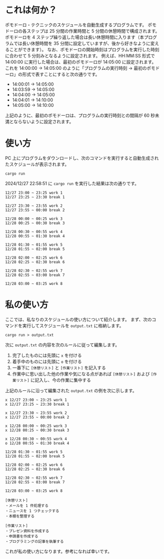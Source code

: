 # これは何か？
ポモドーロ・テクニックのスケジュールを自動生成するプログラムです。
ポモドーロの各ステップは 25 分間の作業時間と 5 分間の休憩時間で構成されます。
ポモドーロを 4 ステップ繰り返した場合は長い休憩時間に入ります（本プログラムでは長い休憩時間を 35 分間に設定していますが、後から好きなように変えることができます）。
なお、ポモドーロの開始時刻はプログラムを実行した時刻に合わせて 5 分刻みとなるように設定されます。
例えば、HH:MM:SS 形式で 14:00:00 に実行した場合は、最初のポモドーロが 14:05:00 に設定されます。
これを 14:00:00 $\rightarrow$ 14:05:00 のように「プログラムの実行時刻 $\rightarrow$ 最初のポモドーロ」の形式で表すことにすると次の通りです。

- 14:00:01 $\rightarrow$ 14:05:00
- 14:03:59 $\rightarrow$ 14:05:00
- 14:04:00 $\rightarrow$ 14:05:00
- 14:04:01 $\rightarrow$ 14:10:00
- 14:05:00 $\rightarrow$ 14:10:00

上記のように、最初のポモドーロは、プログラムの実行時刻との間隔が 60 秒未満とならないように設定されます。

# 使い方
PC 上にプログラムをダウンロードし、次のコマンドを実行すると自動生成されたスケジュールが表示されます。
```
cargo run
```

2024/12/27 22:58:51 に `cargo run` を実行した結果は次の通りです。
```
12/27 23:00 ~ 23:25 work 1
12/27 23:25 ~ 23:30 break 1

12/27 23:30 ~ 23:55 work 2
12/27 23:55 ~ 00:00 break 2

12/28 00:00 ~ 00:25 work 3
12/28 00:25 ~ 00:30 break 3

12/28 00:30 ~ 00:55 work 4
12/28 00:55 ~ 01:30 break 4

12/28 01:30 ~ 01:55 work 5
12/28 01:55 ~ 02:00 break 5

12/28 02:00 ~ 02:25 work 6
12/28 02:25 ~ 02:30 break 6

12/28 02:30 ~ 02:55 work 7
12/28 02:55 ~ 03:00 break 7

12/28 03:00 ~ 03:25 work 8
```

# 私の使い方
ここでは、私なりのスケジュールの使い方について紹介します。
まず、次のコマンドを実行してスケジュールを `output.txt` に格納します。
```
cargo run > output.txt
```

次に `output.txt` の内容を次のルールに従って編集します。
1. 完了したものには先頭に `x` を付ける
2. 着手中のものには先頭に `o` を付ける
3. 一番下に `[休憩リスト]` と `[作業リスト]` を記入する
4. 作業中に思い出した他の作業や気になる点があれば `[休憩リスト]` および `[作業リスト]` に記入し、今の作業に集中する

上記のルールに沿って編集された `output.txt` の例を次に示します。
```
x 12/27 23:00 ~ 23:25 work 1
x 12/27 23:25 ~ 23:30 break 1

x 12/27 23:30 ~ 23:55 work 2
x 12/27 23:55 ~ 00:00 break 2

x 12/28 00:00 ~ 00:25 work 3
x 12/28 00:25 ~ 00:30 break 3

x 12/28 00:30 ~ 00:55 work 4
o 12/28 00:55 ~ 01:30 break 4

12/28 01:30 ~ 01:55 work 5
12/28 01:55 ~ 02:00 break 5

12/28 02:00 ~ 02:25 work 6
12/28 02:25 ~ 02:30 break 6

12/28 02:30 ~ 02:55 work 7
12/28 02:55 ~ 03:00 break 7

12/28 03:00 ~ 03:25 work 8

[休憩リスト]
・メールを 1 件処理する
・ニュースを 1 つチェックする
・本棚を整理する

[作業リスト]
・プレゼン資料を作成する
・申請書を作成する
・プログラミングの記事を執筆する
```

これが私の使い方になります。参考になれば幸いです。

